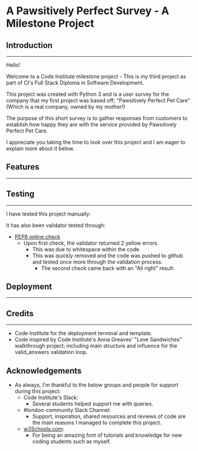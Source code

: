 # **A Pawsitively Perfect Survey** - A Milestone Project

## __Introduction__
---

Hello!

Welcome to a Code Institute milestone project - This is my third project as part of CI's Full Stack Diploma in Software Development.

This project was created with Python 3 and is a user survey for the company that my first project was based off; "Pawsitively Perfect Pet Care" (Which is a real company, owned by my mother!)

The purpose of this short survey is to gather responses from customers to establish how happy they are with the service provided by Pawsitively Perfect Pet Care.

I appreciate you taking the time to look over this project and I am eager to explain more about it below.

## __Features__
---

## __Testing__
---

I have tested this project manually:

It has also been validator tested through:
- [PEP8 online check](http://pep8online.com/)
    - Upon first check, the validator returned 2 yellow errors.
        - This was due to whitespace within the code.
        - This was quickly removed and the code was pushed to github and tested once more through the validation process.
            - The second check came back with an "All right" result.

## __Deployment__
---


## __Credits__
---

- Code Institute for the deployment terminal and template.
- Code inspired by Code Institute's Anna Greaves' "Love Sandwiches" walkthrough project; including main structure and influence for the valid_answers validation loop.

## __Acknowledgements__

- As always, I'm thankful to the below groups and people for support during this project:
    - Code Institute's Slack: 
        - Several students helped support me with queries.
    - #london-community Slack Channel:
        - Support, inspiration, shared resources and reviews of code are the main reasons I managed to complete this project.
    - [w3Schools.com](https://www.w3schools.com/default.asp): 
        - For being an amazing font of tutorials and knowledge for new coding students such as myself.